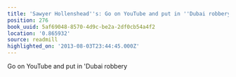 ```yaml
---
title: 'Sawyer Hollenshead''s: Go on YouTube and put in ''Dubai robbery'
position: 276
book_uuid: 5af69048-8570-4d9c-be2a-2df0cb54a4f2
location: '0.865932'
source: readmill
highlighted_on: '2013-08-03T23:44:45.000Z'
---
```


Go on YouTube and put in 'Dubai robbery